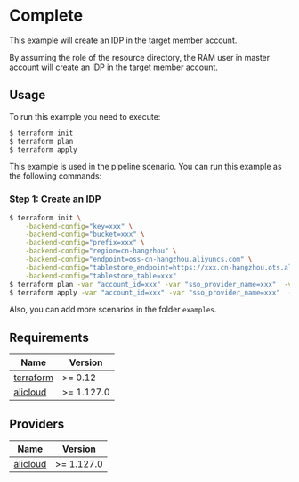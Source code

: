 # Complete
This example will create an IDP in the target member account.

By assuming the role of the resource directory, the RAM user in master account will create an IDP in the target member account.

## Usage
To run this example you need to execute:

```bash
$ terraform init
$ terraform plan
$ terraform apply
```

This example is used in the pipeline scenario. You can run this example as the following commands:

### Step 1: Create an IDP

```bash
$ terraform init \
    -backend-config="key=xxx" \
    -backend-config="bucket=xxx" \
    -backend-config="prefix=xxx" \
    -backend-config="region=cn-hangzhou" \
    -backend-config="endpoint=oss-cn-hangzhou.aliyuncs.com" \
    -backend-config="tablestore_endpoint=https://xxx.cn-hangzhou.ots.aliyuncs.com" \
    -backend-config="tablestore_table=xxx"
$ terraform plan -var "account_id=xxx" -var "sso_provider_name=xxx"  -var "encodedsaml_metadata_document=xxx"
$ terraform apply -var "account_id=xxx" -var "sso_provider_name=xxx"  -var "encodedsaml_metadata_document=xxx"
```

Also, you can add more scenarios in the folder `examples`.

<!-- BEGINNING OF PRE-COMMIT-TERRAFORM DOCS HOOK -->
## Requirements

| Name | Version    |
|------|------------|
| <a name="requirement_terraform"></a> [terraform](#requirement\_terraform) | >= 0.12    |
| <a name="requirement_alicloud"></a> [alicloud](#requirement\_alicloud) | >= 1.127.0 |

## Providers

| Name | Version    |
|------|------------|
| <a name="provider_alicloud"></a> [alicloud](#provider\_alicloud) | >= 1.127.0 |

